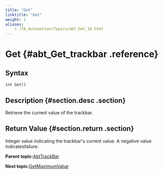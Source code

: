 ```yaml
--- 
title: "Get"
linktitle: "Get"
weight: 1
aliases: 
    - /TA_Automation/Topics/abt_Get_16.html
---
```

# Get {#abt_Get_trackbar .reference}

## Syntax

`int Get()`

## Description {#section.desc .section}

Retrieve the current value of the trackbar.

## Return Value {#section.return .section}

Integer value indicating the trackbar's current value. A negative value indicatesfailure.

**Parent topic:**[AbtTrackBar](../../TA_Automation/Topics/abt_AbtTrackBar.html)

**Next topic:**[GetMaximumValue](../../TA_Automation/Topics/abt_GetMaximumValue_16.html)

